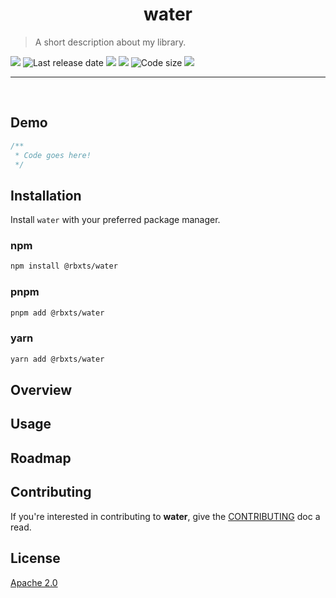 <h1 align="center">
  water
</h1>

> A short description about my library.

<p align="left">
<a alt="Released version" href="https://www.npmjs.com/package/@rbxts/water">
<img src="https://img.shields.io/npm/v/%40rbxts%2Fwater?style=flat-square"></a>
<img alt="Last release date" src="https://img.shields.io/github/release-date/demonlexe/rbxts-water?label=last%20release">
<a alt="Last commit date" href="https://github.com/demonlexe/rbxts-water/commits/main/">
<img src="https://img.shields.io/github/last-commit/demonlexe/rbxts-water/main?style=flat-square"></a>
<a alt="Open issues" href="https://github.com/demonlexe/rbxts-water/issues">
<img src="https://img.shields.io/github/issues/demonlexe/rbxts-water?style=flat-square"></a>
<img alt="Code size" src="https://img.shields.io/github/languages/code-size/demonlexe/rbxts-water?style=flat-square">
<a alt="License" href="https://github.com/demonlexe/rbxts-water/blob/main/LICENSE">
<img src="https://img.shields.io/github/license/demonlexe/rbxts-water?style=flat-square"></a>
</p>

---

<br>

## Demo

```ts
/**
 * Code goes here!
 */
```

<!--- ![example output](assets/demo-output.png) !--->

## Installation

Install `water` with your preferred package manager.

### npm

```sh
npm install @rbxts/water
```

### pnpm

```sh
pnpm add @rbxts/water
```

### yarn

```sh
yarn add @rbxts/water
```

## Overview

## Usage

## Roadmap

## Contributing

If you're interested in contributing to **water**, give the [CONTRIBUTING](CONTRIBUTING.md) doc a read.

## License

[Apache 2.0](/LICENSE)
